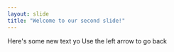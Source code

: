 ```yaml
---
layout: slide
title: "Welcome to our second slide!"
---
```

Here's some new text yo
Use the left arrow to go back

